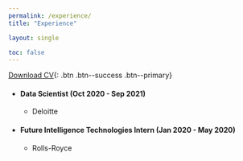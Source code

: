 ```yaml
---
permalink: /experience/
title: "Experience" 

layout: single

toc: false
---
```



   [<i class="fas fa-download"></i> Download CV](https://github.com/shannonhsq/shannonhsq.github.io/raw/gh-pages/download/CV-Shannon.pdf){: .btn .btn--success .btn--primary}




* #### Data Scientist (Oct 2020 - Sep 2021)
  *   Deloitte 


* #### Future Intelligence Technologies Intern (Jan 2020 - May 2020)
  *   Rolls-Royce 



